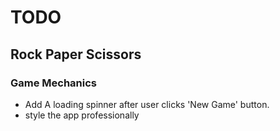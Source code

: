 # TODO

## Rock Paper Scissors

### Game Mechanics

- Add A loading spinner after user clicks 'New Game' button.
- style the app professionally
